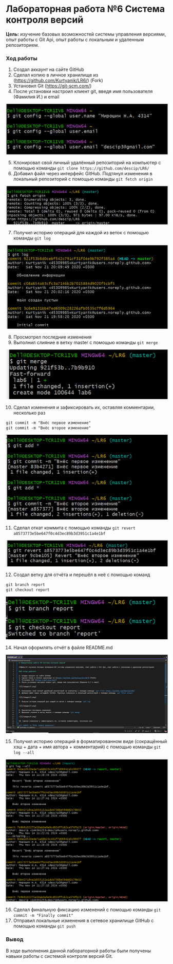 # Лабораторная работа №6 Система контроля версий

**Цель:** изучение базовых возможностей системы управления версиями, опыт работы с Git Api, опыт работы с локальным и удаленным репозиторием. 

### **Ход работы**

1. Создал аккаунт на сайте GitHub
2. Сделал копию в личное хранилище из (https://github.com/Kurtyanik/LR6/) (Fork)
3. Установил Git (https://git-scm.com/)
4. После установки настроил клиент git, введя имя пользователя (Фамилия И.) и email

![](/images/1.png)

5. Клонировал свой личный удалённый репозиторий на компьютер с помощью команды `git clone https://github.com/descip/LR6/`
6. Добавил файл через интерфейс GitHub. Подтянул изменения в локальный репозиторий с помощью команды `git fetch origin`

![](/images/2.png)

7. Получил историю операций для каждой из веток с помощью команды `git log`

![](/images/3.png)

8. Просмотрел последние изменения
9. Выполнил слияние в ветку master с помощью команды `git merge`

![](/images/4.png)

10. Сделал изменения и зафиксировать их, оставляя комментарии, несколько раз
```
git commit -m "Внёс первое изменение"
git commit -m "Внёс второе изменение"
```

![](/images/5.png)

11. Сделал откат коммита с помощью команды `git revert a8573773e5be647f0c4d3ec89b3d3951c1a4e1bf`

![](/images/6.png)

12. Создал ветку для отчёта и перешёл в неё с помощью команд 
```
git branch report
git checkout report
```

![](/images/7.png)

14. Начал оформлять отчёт в файле README.md 

![](/images/8.png)

15. Получил историю операций в форматированном виде (сокращённый
хэш + дата + имя автора + комментарий) с помощью команды `git log --all`

![](/images/9.png)

16. Сделал финальную фиксацию изменений с помощью команды `git commit -m "Finally commit"`
17. Отправил локальные изменения в сетевое хранилище GitHub с помощью команды `git push`

### **Вывод**

В ходе выполнения данной лабораторной работы были получены навыки работы с системой контроля версий Git. 